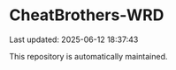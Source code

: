 # CheatBrothers-WRD

Last updated: 2025-06-12 18:37:43

This repository is automatically maintained.
